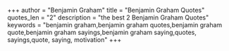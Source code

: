 +++
author = "Benjamin Graham"
title = "Benjamin Graham Quotes"
quotes_len = "2"
description = "the best 2 Benjamin Graham Quotes"
keywords = "benjamin graham,benjamin graham quotes,benjamin graham quote,benjamin graham sayings,benjamin graham saying,quotes, sayings,quote, saying, motivation"
+++
